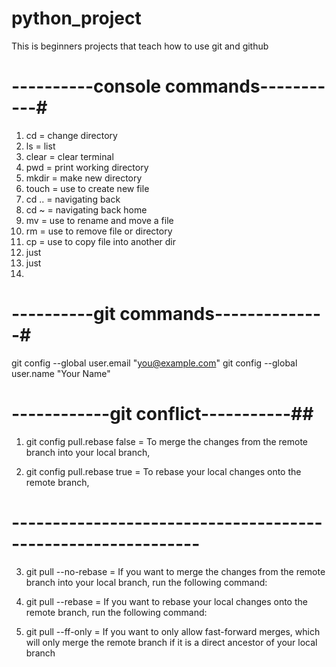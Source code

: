 # python_project
This is beginners projects that teach how to use git and github 


# ----------console commands-----------#
1. cd = change directory
2. ls = list
3. clear = clear terminal
4. pwd = print working directory
5. mkdir = make new directory
6. touch = use to create new file
7. cd .. = navigating back
8. cd ~ = navigating back home
9. mv = use to rename and move a file
10. rm = use to remove file or directory
11. cp = use to copy file into another dir
12. just
13. just
14. 


# ----------git commands--------------#
git config --global user.email "you@example.com"
git config --global user.name "Your Name"


# ------------git conflict-----------##
1. git config pull.rebase false = To merge the changes from the remote branch into your local branch, 

2. git config pull.rebase true = To rebase your local changes onto the remote branch,

# ------------------------------------------------------------- #
3. git pull --no-rebase = If you want to merge the changes from the remote branch into your local branch, run the following command:

4. git pull --rebase = If you want to rebase your local changes onto the remote branch, run the following command:

5. git pull --ff-only = If you want to only allow fast-forward merges, which will only merge the remote branch if it is a direct ancestor of your local branch

